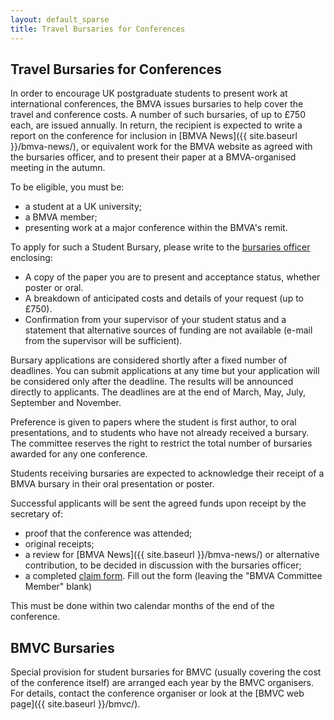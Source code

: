 ```yaml
---
layout: default_sparse
title: Travel Bursaries for Conferences
---
```


## Travel Bursaries for Conferences

In order to encourage UK postgraduate students to present work at
international conferences, the BMVA issues bursaries to help cover the travel
and conference costs. A number of such bursaries, of up to £750 each, are
issued annually. In return, the recipient is expected to write a report on the
conference for inclusion in [BMVA News]({{ site.baseurl }}/bmva-news/), or equivalent work
for the BMVA website as agreed with the bursaries officer, and to present
their paper at a BMVA-organised meeting in the autumn.

To be eligible, you must be:

+ a student at a UK university;
+ a BMVA member;
+ presenting work at a major conference within the BMVA's remit.

To apply for such a Student Bursary, please write to the [bursaries officer](mailto:bursaries@bmva.org) enclosing:

+ A copy of the paper you are to present and acceptance status, whether poster
  or oral.
+ A breakdown of anticipated costs and details of your request (up to £750).
+ Confirmation from your supervisor of your student status and a statement
  that alternative sources of funding are not available (e-mail from the
  supervisor will be sufficient).

Bursary applications are considered shortly after a fixed number of deadlines.
You can submit applications at any time but your application will be
considered only after the deadline. The results will be announced directly to
applicants.  The deadlines are at the end of March, May, July, September and
November.

Preference is given to papers where the student is first author, to oral
presentations, and to students who have not already received a bursary. The
committee reserves the right to restrict the total number of bursaries awarded
for any one conference.

Students receiving bursaries are expected to acknowledge their receipt of a
BMVA bursary in their oral presentation or poster.

Successful applicants will be sent the agreed funds upon receipt by the
secretary of:

+ proof that the conference was attended;
+ original receipts;
+ a review for [BMVA News]({{ site.baseurl }}/bmva-news/) or alternative contribution, to be decided in
  discussion with the bursaries officer;
+ a completed
  [claim form](http://breckon.eu/toby/bmva/expenses-claim.pdf). Fill out the
  form (leaving the "BMVA Committee Member" blank)

This must be done within two calendar months of the end of the conference.

## BMVC Bursaries

Special provision for student bursaries for BMVC (usually covering the cost of
the conference itself) are arranged each year by the BMVC organisers. For
details, contact the conference organiser or look at the
[BMVC web page]({{ site.baseurl }}/bmvc/).





